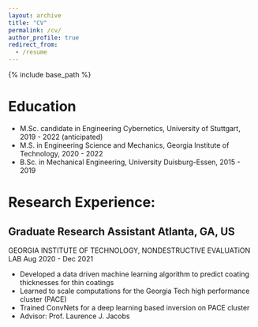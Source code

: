 ```yaml
---
layout: archive
title: "CV"
permalink: /cv/
author_profile: true
redirect_from:
  - /resume
---
```


{% include base_path %}

Education
======
* M.Sc. candidate in Engineering Cybernetics, University of Stuttgart, 2019 - 2022 (anticipated)
* M.S. in Engineering Science and Mechanics, Georgia Institute of Technology, 2020 - 2022
* B.Sc. in Mechanical Engineering, University Duisburg-Essen, 2015 - 2019 

Research Experience:
======
## Graduate Research Assistant Atlanta, GA, US
  GEORGIA INSTITUTE OF TECHNOLOGY, NONDESTRUCTIVE EVALUATiON LAB Aug 2020 - Dec 2021
  * Developed a data driven machine learning algorithm to predict coating thicknesses for thin coatings
  * Learned to scale computations for the Georgia Tech high performance cluster (PACE)
  * Trained ConvNets for a deep learning based inversion on PACE cluster
  * Advisor: Prof. Laurence J. Jacobs
  
  
